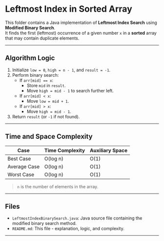 # Leftmost Index in Sorted Array

This folder contains a Java implementation of **Leftmost Index Search** using **Modified Binary Search**.  
It finds the first (leftmost) occurrence of a given number `x` in a **sorted** array that may contain duplicate elements.

---

## Algorithm Logic

1. Initialize `low = 0`, `high = n - 1`, and `result = -1`.
2. Perform binary search:
   - If `arr[mid] == x`:
     - Store `mid` in `result`.
     - Move `high = mid - 1` to search further left.
   - If `arr[mid] < x`:
     - Move `low = mid + 1`.
   - If `arr[mid] > x`:
     - Move `high = mid - 1`.
3. Return `result` (or `-1` if not found).

---

## Time and Space Complexity

| Case        | Time Complexity | Auxiliary Space |
|-------------|-----------------|-----------------|
| Best Case   | O(log n)        | O(1)            |
| Average Case| O(log n)        | O(1)            |
| Worst Case  | O(log n)        | O(1)            |

> `n` is the number of elements in the array.

---

## Files

- `LeftmostIndexBinarySearch.java`: Java source file containing the modified binary search method.
- `README.md`: This file - explanation, logic, and complexity.

---
